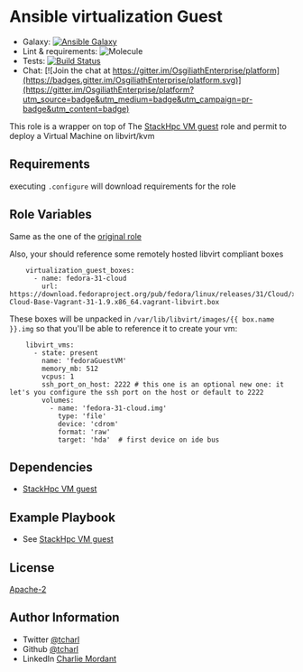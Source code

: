 Ansible virtualization Guest
=========

* Galaxy: [![Ansible Galaxy](https://img.shields.io/badge/galaxy-tcharl.ansible_virtualization_guest-660198.svg?style=flat)](https://galaxy.ansible.com/tcharl/ansible_virtualization_guest)
* Lint & requirements: ![Molecule](https://github.com/OsgiliathEnterprise/ansible-virtualization-guest/workflows/Molecule/badge.svg)
* Tests: [![Build Status](https://travis-ci.org/OsgiliathEnterprise/ansible-virtualization-guest.svg?branch=master)](https://travis-ci.org/OsgiliathEnterprise/ansible-virtualization-guest)
* Chat: [![Join the chat at https://gitter.im/OsgiliathEnterprise/platform](https://badges.gitter.im/OsgiliathEnterprise/platform.svg)](https://gitter.im/OsgiliathEnterprise/platform?utm_source=badge&utm_medium=badge&utm_campaign=pr-badge&utm_content=badge)

This role is a wrapper on top of The [StackHpc VM guest](https://github.com/stackhpc/ansible-role-libvirt-vm) role and permit to deploy a Virtual Machine on libvirt/kvm 

Requirements
------------

executing `.configure` will download requirements for the role

Role Variables
--------------

Same as the one of the [original role](https://github.com/stackhpc/ansible-role-libvirt-vm)

Also, your should reference some remotely hosted libvirt compliant boxes

```
    virtualization_guest_boxes:
      - name: fedora-31-cloud
        url: https://download.fedoraproject.org/pub/fedora/linux/releases/31/Cloud/x86_64/images/Fedora-Cloud-Base-Vagrant-31-1.9.x86_64.vagrant-libvirt.box
``` 
These boxes will be unpacked in `/var/lib/libvirt/images/{{ box.name }}.img` so that you'll be able to reference it to create your vm:

```
    libvirt_vms:
      - state: present
        name: 'fedoraGuestVM'
        memory_mb: 512
        vcpus: 1
        ssh_port_on_host: 2222 # this one is an optional new one: it let's you configure the ssh port on the host or default to 2222
        volumes:
          - name: 'fedora-31-cloud.img'
            type: 'file'
            device: 'cdrom'
            format: 'raw'
            target: 'hda'  # first device on ide bus

``` 

Dependencies
------------

* [StackHpc VM guest](https://github.com/stackhpc/ansible-role-libvirt-vm)


Example Playbook
----------------

* See [StackHpc VM guest](https://github.com/stackhpc/ansible-role-libvirt-vm)

License
-------

[Apache-2](https://www.apache.org/licenses/LICENSE-2.0)

Author Information
------------------

* Twitter [@tcharl](https://twitter.com/Tcharl)
* Github [@tcharl](https://github.com/Tcharl)
* LinkedIn [Charlie Mordant](https://www.linkedin.com/in/charlie-mordant-51796a97/)

